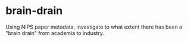 # brain-drain
Using NIPS paper metadata, investigate to what extent there has been a "brain drain" from academia to industry.
